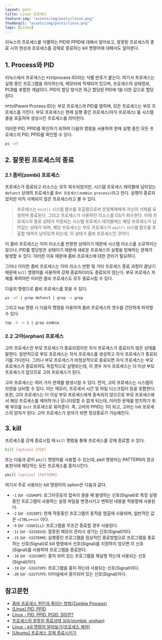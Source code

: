 ```yaml
---
layout: post
title: Linux 프로세스
feature-img: "assets/img/posts/linux.png"
thumbnail: "assets/img/posts/linux.png"
tags: [Linux]
---
```


리눅스의 프로세스를 식별하는 PID와 PPID에 대해서 알아보고, 잘못된 프로세스의 종료 시의 현상과 프로세스를 강제로 종료하는 kill 명령어에 대해서도 알아본다.

## 1. Process와 PID

리눅스에서 프로세스는 `PID`(process ID)라는 식별 번호가 붙는다. 여기서 프로세스는 실행 중인 프로그램을 의미하는데, 메모리에 적재되어 있으며, 프로세스의 상태정보, PCB를 포함한 개념이다. PID의 할당 방식은 최근 할당된 PID에 1을 더한 값으로 할당된다.

`PPID`(Parent Process ID)는 부모 프로세스의 PID를 말하며, 모든 프로세스는 부모 프로세스를 가진다. 부모 프로세스는 현재 실행 중인 프로세스(자식 프로세스) 를 시스템 콜을 호출하여 생성시킨 프로세스를 의미한다.

이러한 PID, PPID를 확인하기 위하여 다음의 명령을 사용하여 현재 실행 중인 모든 프로세스의 PID, PPID를 확인할 수 있다.

```bash
ps -ef
```

## 2. 잘못된 프로세스의 종료

### 2.1 좀비(zombi) 프로세스

프로세스가 종료되고 리소스는 모두 회수되었지만, 시스템 프로세스 테이블에 남아있는 `defunct` 상태의 프로세스를 `좀비 프로세스(zombie process)`라고 한다. 실행이 종료되었지만 아직 삭제되지 않은 프로세스라고 볼 수 있다.

> 프로세스는 `exit()` 시스템 함수를 호출함으로써 운영체제에게 자신의 삭제를 요청하며 종료된다. 그리고 프로세스가 사용하던 리소스를 OS가 회수한다. 이때 프로세스의 종료 상태가 저장되는 시스템 프로세스 테이블에는 해당 프로세스가 남아있는 상태가 되며, 해당 프로세스는 부모 프로세스가 `wait()` 시스템 함수를 호출할 때까지 남아있게 되는데, 이 상태가 좀비 프로세스인 것이다.

이 좀비 프로세스는 이미 리소스를 반환한 상태이기 때문에 시스템 리소스를 소모하지는 않으나, PID를 할당받은 상태이기 때문에 새로운 프로세스의 실행을 방해하는 문제가 발생할 수 있다. 이러한 이유 때문에 좀비 프로세스에 대한 관리가 필요하다.

그러나 이러한 좀비 프로세스는 이미 리소스 반환 및 기타 프로세스 종료 과정이 끝났기 때문에 `kill` 명령어를 사용하여 강제 종료하더라도 종료되지 않는다. 부모 프로세스 자체를 죽여야만 이러한 좀비 프로세스도 모두 종료시킬 수 있다.

다음의 명령으로 좀비 프로세스를 찾을 수 있다.

```bash
ps -ef | grep defunct | grep -v grep
```

그리고 top 명령 시 다음의 명령을 이용하여 좀비 프로세스의 갯수를 간단하게 파악할 수 있다.

```bash
top -b -n 1 | grep zombie
```

### 2.2 고아(orphan) 프로세스

고아 프로세스란 부모 프로세스가 종료되었지만 자식 프로세스가 종료되지 않은 상태를 말한다. 일반적으로 부모 프로세스는 자식 프로세스를 생성하고 자식 프로세스가 종료되기를 기다린다. 그러나 부모 프로세스가 비정상적으로 종료되면 자식 프로세스는 부모 프로세스가 종료되어도 독립적으로 실행되는데, 이 경우 자식 프로세스는 더 이상 부모 프로세스가 없으므로 고아 프로세스가 된다.

고아 프로세스는 여러 가지 문제를 발생시킬 수 있다. 먼저, 고아 프로세스는 시스템의 자원을 낭비할 수 있다. 이는 메모리, 프로세서 시간 및 파일 디스크립터 등을 포함한다. 또한, 고아 프로세스는 더 이상 부모 프로세스에게 종속되지 않으므로 부모 프로세스에서 해당 프로세스를 제어하거나 모니터링할 수 없게 되는데, 이러한 문제를 방지하기 위해 부모를 `Init` 프로세스로 묶어준다. 즉, 고아의 PPID는 1이 되고, 고아는 Init 프로세스의 양자가 된다. 고아 프로세스가 양자가 되면 정상종료가 가능해진다.

## 3. kill

프로세스를 강제 종료시킬 때 `kill` 명령을 통해 프로세스를 강재 종료할 수 있다.

```bash
kill [option] [PID]
```

또는 다음과 같이 `pkill` 명령어를 사용할 수 있는데, pkill 명령어는 PATTERN의 정규표현식에 해당하는 모든 프로세스를 중지시킨다.

```bash
pkill [option] [PATTERN]
 ```

여기서 주로 사용되는 kill 명령어의 option은 다음과 같다.

* `-1` (or `-SIGHUP`): 로그아웃등의 접속이 끊을 때 발생하는 신호(Signal)로 특정 실행 중인 프로그램이 사용하는 설정 파일을 변경시키고 변화된 내용을 적용할때 사용된다.
* `-2` (or `-SIGINT`): 현재 작동중인 프로그램의 동작을 멈출때 사용되며, 일반적인 값은 `<CTRL>+<c>` 이다.
* `-9` (or `-SIGKILL`): 프로그램을 무조건 종료할 경우 사용된다.
* `-11` (or `-SIGSEGV`): 잘못된 메모리 관리시 생기는 신호(Signal)이다.
* `-15` (or `-SIGTERM`): 실행중인 프로그램을 정상적인 종료방법으로 프로그램을 종료하는 신호(Signal)로 kill 명령에서 신호(Signal)를 지정하지 않으면 이 신호(Signal)를 사용하여 프로그램을 종료한다.
* `-18` (or `-SIGCONT`): 중지 되어 있는 프로그램을 재실행 하는데 사용되는 신호(Signal)이다.
* `-19` (or `-SIGSTOP`): 프로그램을 중지 하는데 사용되는 신호(Signal)이다.
* `-20` (or `-SIGTSTP`): 터미널에서 중지되어 있는 신호(Signal)이다.

## 참고문헌

* [좀비 프로세스 원인과 죽이는 방법(Zombie Process)](https://wildeveloperetrain.tistory.com/180)
* [[Linux] PID, PPID](https://jammdev.tistory.com/m/140)
* [Linux - PID, PPID, PGID, SID란?](https://leeyh0216.github.io/posts/sid_pid_ppid_pgid/)
* [프로세스의 잘못된 종료상태 실습(zombie, orphan)](https://lagifun-inforecord.tistory.com/29)
* [Linux - kill 명령어 알아보기(프로세스 제어)](https://server-talk.tistory.com/432)
* [[Ubuntu] 프로세스 강제 종료시키기](https://eunji-study.tistory.com/m/14)